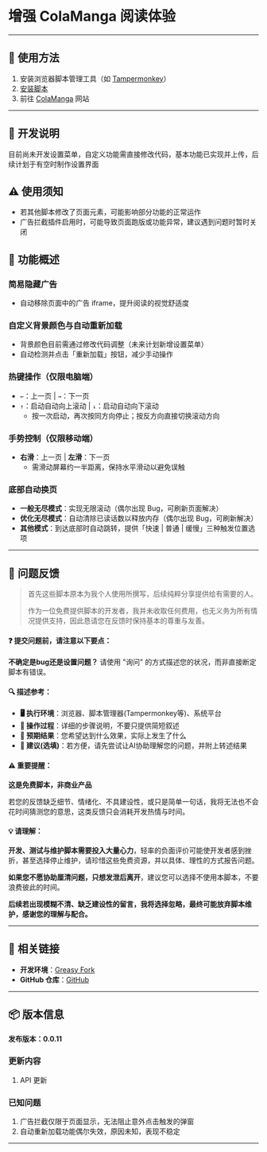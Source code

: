 # **增强 ColaManga 阅读体验**

---

## **👻 使用方法**

1. 安装浏览器脚本管理工具（如 [Tampermonkey](https://chrome.google.com/webstore/detail/tampermonkey/dhdgffkkebhmkfjojejmpbldmpobfkfo)）
2. [安装脚本](https://update.greasyfork.org/scripts/488622/ColaManga%20%E7%80%8F%E8%A6%96%E5%A2%9E%E5%BC%B7.user.js)
3. 前往 [ColaManga](https://www.colamanga.com/) 网站

---

## **🚧 开发说明**

目前尚未开发设置菜单，自定义功能需直接修改代码，基本功能已实现并上传，后续计划于有空时制作设置界面

## **⚠️ 使用须知**
- 若其他脚本修改了页面元素，可能影响部分功能的正常运作
- 广告拦截插件启用时，可能导致页面跑版或功能异常，建议遇到问题时暂时关闭

## **📜 功能概述**

### **简易隐藏广告**
- 自动移除页面中的广告 iframe，提升阅读的视觉舒适度

### **自定义背景颜色与自动重新加载**
- 背景颜色目前需通过修改代码调整（未来计划新增设置菜单）
- 自动检测并点击「重新加载」按钮，减少手动操作

### **热键操作（仅限电脑端）**
- `←`：上一页 | `→`：下一页  
- `↑`：启动自动向上滚动 | `↓`：启动自动向下滚动  
  - 按一次启动，再次按同方向停止；按反方向直接切换滚动方向

### **手势控制（仅限移动端）**
- **右滑**：上一页 | **左滑**：下一页  
  - 需滑动屏幕约一半距离，保持水平滑动以避免误触

### **底部自动换页**
- **一般无尽模式**：实现无限滚动（偶尔出现 Bug，可刷新页面解决）
- **优化无尽模式**：自动清除已读话数以释放内存（偶尔出现 Bug，可刷新解决）
- **其他模式**：到达底部时自动跳转，提供「快速 | 普通 | 缓慢」三种触发位置选项

---

## 📣 问题反馈

> 首先这些脚本原本为我个人使用所撰写，后续纯粹分享提供给有需要的人。
>
> 作为一位免费提供脚本的开发者，我并未收取任何费用，也无义务为所有情况提供支持，因此恳请您在反馈时保持基本的尊重与友善。

#### ❓ 提交问题前，请注意以下要点：

**不确定是bug还是设置问题？** 请使用 "询问" 的方式描述您的状况，而非直接断定脚本有错误。

#### 🔍 描述参考：

- **🖥️ 执行环境**：浏览器、脚本管理器(Tampermonkey等)、系统平台
- **🧭 操作过程**：详细的步骤说明，不要只提供简短叙述
- **🎯 预期结果**：您希望达到什么效果，实际上发生了什么
- **🤖 建议(选填)**：若方便，请先尝试让AI协助理解您的问题，并附上转述结果

#### ⚠️ 重要提醒：

**这是免费脚本，非商业产品**

若您的反馈缺乏细节、情绪化、不具建设性，或只是简单一句话，我将无法也不会花时间猜测您的意思，这类反馈只会消耗开发热情与时间。

#### 💡 请理解：

**开发、测试与维护脚本需要投入大量心力**，轻率的负面评价可能使开发者感到挫折，甚至选择停止维护，请珍惜这些免费资源，并以具体、理性的方式报告问题。

**如果您不愿协助厘清问题，只想发泄后离开**，建议您可以选择不使用本脚本，不要浪费彼此的时间。

**后续若出现模糊不清、缺乏建设性的留言，我将选择忽略，最终可能放弃脚本维护，感谢您的理解与配合。**

---

## **🔗 相关链接**

- **开发环境**：[Greasy Fork](https://greasyfork.org/zh-TW/users/989635-canaan-hs)  
- **GitHub 仓库**：[GitHub](https://github.com/Canaan-HS/MonkeyScript/tree/main/ColaMangaEnhance)

---

## **📦 版本信息**

**发布版本：0.0.11** 

### **更新内容**
1. API 更新

### **已知问题**
1. 广告拦截仅限于页面显示，无法阻止意外点击触发的弹窗
2. 自动重新加载功能偶尔失效，原因未知，表现不稳定

---